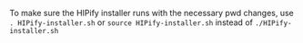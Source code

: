 To make sure the HIPify installer runs with the necessary pwd changes, use ``` . HIPify-installer.sh ``` or ```source HIPify-installer.sh``` instead of ```./HIPify-installer.sh```
